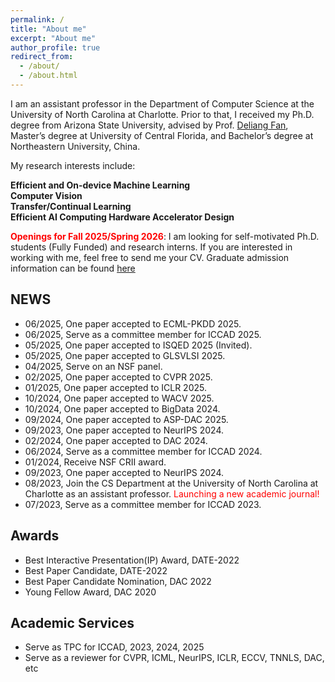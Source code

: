 ```yaml
---
permalink: /
title: "About me"
excerpt: "About me"
author_profile: true
redirect_from: 
  - /about/
  - /about.html
---
```


I am an assistant professor in the Department of Computer Science at the University of North Carolina at Charlotte. Prior to that, I received my Ph.D. degree from Arizona State University, advised by Prof. [Deliang Fan](https://www.ece.jhu.edu/dfan/), Master’s degree at University of Central Florida, and Bachelor’s degree at Northeastern University, China.

My research interests include: 

  **Efficient and On-device Machine Learning** \
  **Computer Vision** \
  **Transfer/Continual Learning** \
  **Efficient AI Computing Hardware Accelerator Design** 

<span style="color: red;">**Openings for Fall 2025/Spring 2026**</span>: I am looking for self-motivated Ph.D. students (Fully Funded) and research interns. If you are interested in working with me, feel free to send me your CV. Graduate admission information can be found [here](https://cci.charlotte.edu/departments/department-of-computer-science/academics/ph-d-in-computing-and-information-systems-cs-track/admissions-2/)

## NEWS

- 06/2025, One paper accepted to ECML-PKDD 2025.
- 06/2025, Serve as a committee member for ICCAD 2025.
- 05/2025, One paper accepted to ISQED 2025 (Invited).
- 05/2025, One paper accepted to GLSVLSI 2025.
- 04/2025, Serve on an NSF panel.
- 02/2025, One paper accepted to CVPR 2025.
- 01/2025, One paper accepted to ICLR 2025.
- 10/2024, One paper accepted to WACV 2025.
- 10/2024, One paper accepted to BigData 2024.
- 09/2024, One paper accepted to ASP-DAC 2025.
- 09/2023, One paper accepted to NeurIPS 2024.
- 02/2024, One paper accepted to DAC 2024.
- 06/2024, Serve as a committee member for ICCAD 2024.
- 01/2024, Receive NSF CRII award.
- 09/2023, One paper accepted to NeurIPS 2024.
- 08/2023, Join the CS Department at the University of North Carolina at Charlotte as an assistant professor. <span style="color: red;">Launching a new academic journal!</span>
- 07/2023, Serve as a committee member for ICCAD 2023.


## Awards
  * Best Interactive Presentation(IP) Award, DATE-2022
  * Best Paper Candidate, DATE-2022
  * Best Paper Candidate Nomination, DAC 2022
  * Young Fellow Award, DAC 2020

## Academic Services
  * Serve as TPC for ICCAD, 2023, 2024, 2025
  * Serve as a reviewer for CVPR, ICML, NeurIPS, ICLR, ECCV, TNNLS, DAC, etc
